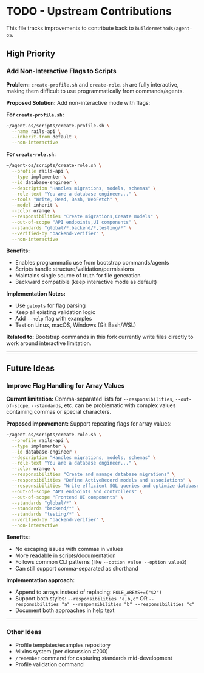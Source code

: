 # TODO - Upstream Contributions

This file tracks improvements to contribute back to `buildermethods/agent-os`.

## High Priority

### Add Non-Interactive Flags to Scripts

**Problem:** `create-profile.sh` and `create-role.sh` are fully interactive, making them difficult to use programmatically from commands/agents.

**Proposed Solution:** Add non-interactive mode with flags:

**For `create-profile.sh`:**
```bash
~/agent-os/scripts/create-profile.sh \
  --name rails-api \
  --inherit-from default \
  --non-interactive
```

**For `create-role.sh`:**
```bash
~/agent-os/scripts/create-role.sh \
  --profile rails-api \
  --type implementer \
  --id database-engineer \
  --description "Handles migrations, models, schemas" \
  --role-text "You are a database engineer..." \
  --tools "Write, Read, Bash, WebFetch" \
  --model inherit \
  --color orange \
  --responsibilities "Create migrations,Create models" \
  --out-of-scope "API endpoints,UI components" \
  --standards "global/*,backend/*,testing/*" \
  --verified-by "backend-verifier" \
  --non-interactive
```

**Benefits:**
- Enables programmatic use from bootstrap commands/agents
- Scripts handle structure/validation/permissions
- Maintains single source of truth for file generation
- Backward compatible (keep interactive mode as default)

**Implementation Notes:**
- Use `getopts` for flag parsing
- Keep all existing validation logic
- Add `--help` flag with examples
- Test on Linux, macOS, Windows (Git Bash/WSL)

**Related to:** Bootstrap commands in this fork currently write files directly to work around interactive limitation.

---

## Future Ideas

### Improve Flag Handling for Array Values

**Current limitation:** Comma-separated lists for `--responsibilities`, `--out-of-scope`, `--standards`, etc. can be problematic with complex values containing commas or special characters.

**Proposed improvement:** Support repeating flags for array values:

```bash
~/agent-os/scripts/create-role.sh \
  --profile rails-api \
  --type implementer \
  --id database-engineer \
  --description "Handles migrations, models, schemas" \
  --role-text "You are a database engineer..." \
  --color orange \
  --responsibilities "Create and manage database migrations" \
  --responsibilities "Define ActiveRecord models and associations" \
  --responsibilities "Write efficient SQL queries and optimize database performance" \
  --out-of-scope "API endpoints and controllers" \
  --out-of-scope "Frontend UI components" \
  --standards "global/*" \
  --standards "backend/*" \
  --standards "testing/*" \
  --verified-by "backend-verifier" \
  --non-interactive
```

**Benefits:**
- No escaping issues with commas in values
- More readable in scripts/documentation
- Follows common CLI patterns (like `--option value --option value2`)
- Can still support comma-separated as shorthand

**Implementation approach:**
- Append to arrays instead of replacing: `ROLE_AREAS+=("$2")`
- Support both styles: `--responsibilities "a,b,c"` OR `--responsibilities "a" --responsibilities "b" --responsibilities "c"`
- Document both approaches in help text

---

### Other Ideas

- Profile templates/examples repository
- Mixins system (per discussion #200)
- `/remember` command for capturing standards mid-development
- Profile validation command

